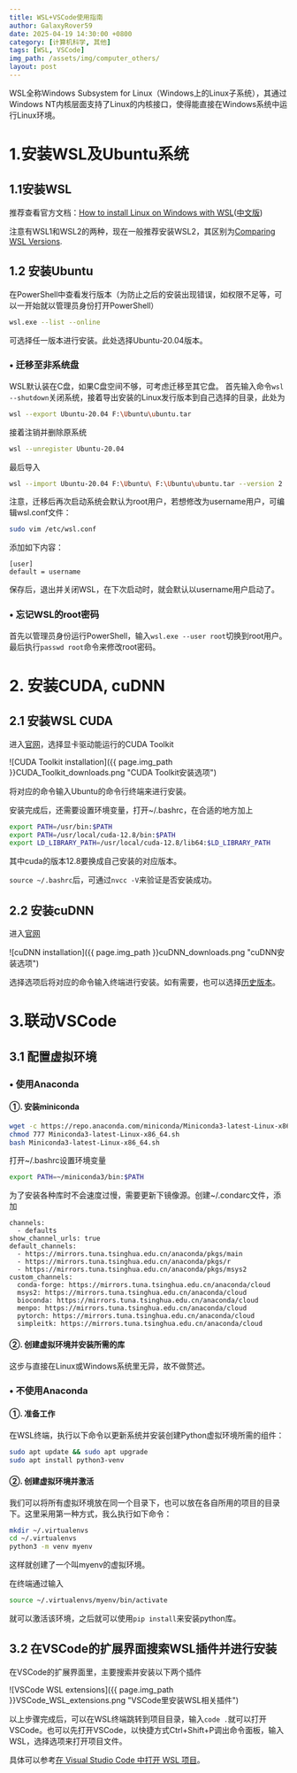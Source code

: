 ```yaml
---
title: WSL+VSCode使用指南
author: GalaxyRover59
date: 2025-04-19 14:30:00 +0800
category: [计算机科学, 其他]
tags: [WSL, VSCode]
img_path: /assets/img/computer_others/
layout: post
---
```

WSL全称Windows Subsystem for Linux（Windows上的Linux子系统），其通过Windows NT内核层面支持了Linux的内核接口，使得能直接在Windows系统中运行Linux环境。

# 1.安装WSL及Ubuntu系统

## 1.1安装WSL

推荐查看官方文档：[How to install Linux on Windows with WSL](https://learn.microsoft.com/en-us/windows/wsl/install)([中文版](https://learn.microsoft.com/zh-cn/windows/wsl/install))

注意有WSL1和WSL2的两种，现在一般推荐安装WSL2，其区别为[Comparing WSL Versions](https://learn.microsoft.com/en-us/windows/wsl/compare-versions).

## 1.2 安装Ubuntu

在PowerShell中查看发行版本（为防止之后的安装出现错误，如权限不足等，可以一开始就以管理员身份打开PowerShell）
```bash
wsl.exe --list --online
```
可选择任一版本进行安装。此处选择Ubuntu-20.04版本。

### • 迁移至非系统盘

WSL默认装在C盘，如果C盘空间不够，可考虑迁移至其它盘。
首先输入命令`wsl --shutdown`关闭系统，接着导出安装的Linux发行版本到自己选择的目录，此处为
```bash
wsl --export Ubuntu-20.04 F:\Ubuntu\ubuntu.tar
```

接着注销并删除原系统
```bash
wsl --unregister Ubuntu-20.04
```

最后导入
```bash
wsl --import Ubuntu-20.04 F:\Ubuntu\ F:\Ubuntu\ubuntu.tar --version 2
```

注意，迁移后再次启动系统会默认为root用户，若想修改为username用户，可编辑wsl.conf文件：
```bash
sudo vim /etc/wsl.conf
```

添加如下内容：
```
[user]
default = username
```

保存后，退出并关闭WSL，在下次启动时，就会默认以username用户启动了。

### • 忘记WSL的root密码

首先以管理员身份运行PowerShell，输入`wsl.exe --user root`切换到root用户。最后执行`passwd root`命令来修改root密码。


# 2. 安装CUDA, cuDNN

## 2.1 安装WSL CUDA

进入[官网](https://developer.nvidia.com/cuda-toolkit-archive)，选择显卡驱动能运行的CUDA Toolkit

![CUDA Toolkit installation]({{ page.img_path }}CUDA_Toolkit_downloads.png "CUDA Toolkit安装选项")

将对应的命令输入Ubuntu的命令行终端来进行安装。

安装完成后，还需要设置环境变量，打开~/.bashrc，在合适的地方加上
```bash
export PATH=/usr/bin:$PATH
export PATH=/usr/local/cuda-12.8/bin:$PATH
export LD_LIBRARY_PATH=/usr/local/cuda-12.8/lib64:$LD_LIBRARY_PATH
```
其中cuda的版本12.8要换成自己安装的对应版本。

`source ~/.bashrc`后，可通过`nvcc -V`来验证是否安装成功。

## 2.2 安装cuDNN

进入[官网](https://developer.nvidia.com/cudnn-downloads)

![cuDNN installation]({{ page.img_path }}cuDNN_downloads.png "cuDNN安装选项")

选择选项后将对应的命令输入终端进行安装。如有需要，也可以选择[历史版本](https://developer.nvidia.com/rdp/cudnn-archive)。

# 3.联动VSCode

## 3.1 配置虚拟环境

### • 使用Anaconda

#### ①. 安装miniconda
```bash
wget -c https://repo.anaconda.com/miniconda/Miniconda3-latest-Linux-x86_64.sh
chmod 777 Miniconda3-latest-Linux-x86_64.sh
bash Miniconda3-latest-Linux-x86_64.sh
```

打开~/.bashrc设置环境变量
```bash
export PATH=~/miniconda3/bin:$PATH
```

为了安装各种库时不会速度过慢，需要更新下镜像源。创建~/.condarc文件，添加
```
channels:
  - defaults
show_channel_urls: true
default_channels:
  - https://mirrors.tuna.tsinghua.edu.cn/anaconda/pkgs/main
  - https://mirrors.tuna.tsinghua.edu.cn/anaconda/pkgs/r
  - https://mirrors.tuna.tsinghua.edu.cn/anaconda/pkgs/msys2
custom_channels:
  conda-forge: https://mirrors.tuna.tsinghua.edu.cn/anaconda/cloud
  msys2: https://mirrors.tuna.tsinghua.edu.cn/anaconda/cloud
  bioconda: https://mirrors.tuna.tsinghua.edu.cn/anaconda/cloud
  menpo: https://mirrors.tuna.tsinghua.edu.cn/anaconda/cloud
  pytorch: https://mirrors.tuna.tsinghua.edu.cn/anaconda/cloud
  simpleitk: https://mirrors.tuna.tsinghua.edu.cn/anaconda/cloud
```

#### ②. 创建虚拟环境并安装所需的库

这步与直接在Linux或Windows系统里无异，故不做赘述。

### • 不使用Anaconda

#### ①. 准备工作

在WSL终端，执行以下命令以更新系统并安装创建Python虚拟环境所需的组件：
```bash
sudo apt update && sudo apt upgrade
sudo apt install python3-venv
```

#### ②. 创建虚拟环境并激活

我们可以将所有虚拟环境放在同一个目录下，也可以放在各自所用的项目的目录下。这里采用第一种方式，我么执行如下命令：
```bash
mkdir ~/.virtualenvs
cd ~/.virtualenvs
python3 -m venv myenv
```
这样就创建了一个叫myenv的虚拟环境。

在终端通过输入
```bash
source ~/.virtualenvs/myenv/bin/activate
```
就可以激活该环境，之后就可以使用`pip install`来安装python库。

## 3.2 在VSCode的扩展界面搜索WSL插件并进行安装

在VSCode的扩展界面里，主要搜索并安装以下两个插件

![VSCode WSL extensions]({{ page.img_path }}VSCode_WSL_extensions.png "VSCode里安装WSL相关插件")

以上步骤完成后，可以在WSL终端跳转到项目目录，输入`code .`就可以打开VSCode。也可以先打开VSCode，以快捷方式Ctrl+Shift+P调出命令面板，输入WSL，选择选项来打开项目文件。

具体可以参考[在 Visual Studio Code 中打开 WSL 项目](https://learn.microsoft.com/zh-cn/windows/wsl/tutorials/wsl-vscode)。
